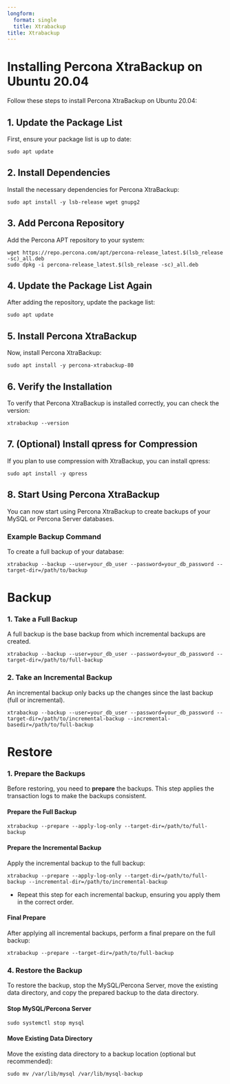 ```yaml
---
longform:
  format: single
  title: Xtrabackup
title: Xtrabackup
---
```

# Installing Percona XtraBackup on Ubuntu 20.04

Follow these steps to install Percona XtraBackup on Ubuntu 20.04:

## 1. Update the Package List

First, ensure your package list is up to date:

```
sudo apt update
```

## 2. Install Dependencies

Install the necessary dependencies for Percona XtraBackup:

```
sudo apt install -y lsb-release wget gnupg2
```

## 3. Add Percona Repository

Add the Percona APT repository to your system:

```
wget https://repo.percona.com/apt/percona-release_latest.$(lsb_release -sc)_all.deb
sudo dpkg -i percona-release_latest.$(lsb_release -sc)_all.deb
```

## 4. Update the Package List Again

After adding the repository, update the package list:

```
sudo apt update
```

## 5. Install Percona XtraBackup

Now, install Percona XtraBackup:

```
sudo apt install -y percona-xtrabackup-80

```

## 6. Verify the Installation

To verify that Percona XtraBackup is installed correctly, you can check the version:

```
xtrabackup --version
```

## 7. (Optional) Install qpress for Compression

If you plan to use compression with XtraBackup, you can install qpress:

```
sudo apt install -y qpress
```

## 8. Start Using Percona XtraBackup

You can now start using Percona XtraBackup to create backups of your MySQL or Percona Server databases.

### Example Backup Command

To create a full backup of your database:

```
xtrabackup --backup --user=your_db_user --password=your_db_password --target-dir=/path/to/backup
```

# Backup
### **1. Take a Full Backup**

A full backup is the base backup from which incremental backups are created.

```
xtrabackup --backup --user=your_db_user --password=your_db_password --target-dir=/path/to/full-backup
```

### **2. Take an Incremental Backup**

An incremental backup only backs up the changes since the last backup (full or incremental).

```
xtrabackup --backup --user=your_db_user --password=your_db_password --target-dir=/path/to/incremental-backup --incremental-basedir=/path/to/full-backup
```

# Restore

### **1. Prepare the Backups**

Before restoring, you need to **prepare** the backups. This step applies the transaction logs to make the backups consistent.

#### **Prepare the Full Backup**

```
xtrabackup --prepare --apply-log-only --target-dir=/path/to/full-backup
```

#### **Prepare the Incremental Backup**

Apply the incremental backup to the full backup:

```
xtrabackup --prepare --apply-log-only --target-dir=/path/to/full-backup --incremental-dir=/path/to/incremental-backup
```

- Repeat this step for each incremental backup, ensuring you apply them in the correct order.

#### **Final Prepare**

After applying all incremental backups, perform a final prepare on the full backup:

```
xtrabackup --prepare --target-dir=/path/to/full-backup
```

### **4. Restore the Backup**

To restore the backup, stop the MySQL/Percona Server, move the existing data directory, and copy the prepared backup to the data directory.

#### **Stop MySQL/Percona Server**

```
sudo systemctl stop mysql
```

#### **Move Existing Data Directory**

Move the existing data directory to a backup location (optional but recommended):

```
sudo mv /var/lib/mysql /var/lib/mysql-backup
```